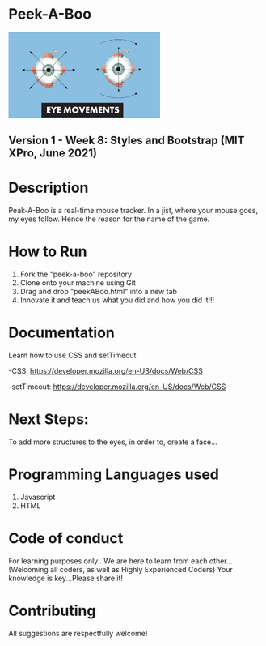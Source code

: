 # Peek-A-Boo

<img src="https://github.com/jamallangoy/peek-a-boo/blob/main/eyePiciture.jpg" width="300px" style="borderRadius = 50%"/>

## Version 1 - Week 8: Styles and Bootstrap (MIT XPro, June 2021)

# Description

Peak-A-Boo is a real-time mouse tracker.  In a jist, where your mouse goes, my eyes follow.  Hence the reason for the name of the game.

# How to Run

1) Fork the "peek-a-boo" repository
2) Clone onto your machine using Git
3) Drag and drop "peekABoo.html" into a new tab
4) Innovate it and teach us what you did and how you did it!!!


# Documentation

Learn how to use CSS and setTimeout

-CSS: https://developer.mozilla.org/en-US/docs/Web/CSS

-setTimeout: https://developer.mozilla.org/en-US/docs/Web/CSS

# Next Steps:
To add more structures to the eyes, in order to, create a face...

# Programming Languages used
1) Javascript
2) HTML

# Code of conduct
For learning purposes only...We are here to learn from each other...(Welcoming all coders, as well as Highly Experienced Coders) Your knowledge is key...Please share it!

# Contributing
All suggestions are respectfully welcome! 
